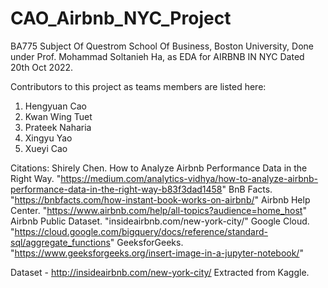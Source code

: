 # CAO_Airbnb_NYC_Project
BA775 Subject Of Questrom School Of Business, Boston University, 
Done under Prof. Mohammad Soltanieh Ha,  as EDA for AIRBNB IN NYC 
Dated 20th Oct 2022.

Contributors to this project as teams members are listed here:
1. Hengyuan Cao 
2. Kwan Wing Tuet
3. Prateek Naharia
4. Xingyu Yao
5. Xueyi Cao 

Citations:
Shirely Chen. How to Analyze Airbnb Performance Data in the Right Way. "https://medium.com/analytics-vidhya/how-to-analyze-airbnb-performance-data-in-the-right-way-b83f3dad1458"
BnB Facts. "https://bnbfacts.com/how-instant-book-works-on-airbnb/"
Airbnb Help Center. "https://www.airbnb.com/help/all-topics?audience=home_host"
Airbnb Public Dataset. "insideairbnb.com/new-york-city/"
Google Cloud. "https://cloud.google.com/bigquery/docs/reference/standard-sql/aggregate_functions"
GeeksforGeeks. "https://www.geeksforgeeks.org/insert-image-in-a-jupyter-notebook/"


Dataset - http://insideairbnb.com/new-york-city/
Extracted from Kaggle.


